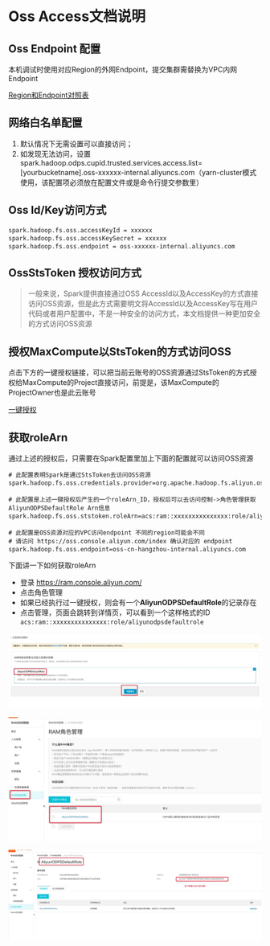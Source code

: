 # Oss Access文档说明
## Oss Endpoint 配置

本机调试时使用对应Region的外网Endpoint，提交集群需替换为VPC内网Endpoint

[Region和Endpoint对照表](https://help.aliyun.com/document_detail/31837.html?spm=a2c4g.11174283.6.585.5f2d7da2svYAQx#title-qvx-r3a-xr4)

## 网络白名单配置
1. 默认情况下无需设置可以直接访问；
2. 如发现无法访问，设置 spark.hadoop.odps.cupid.trusted.services.access.list=[yourbucketname].oss-xxxxxx-internal.aliyuncs.com（yarn-cluster模式使用，该配置项必须放在配置文件或是命令行提交参数里）

## Oss Id/Key访问方式

```
spark.hadoop.fs.oss.accessKeyId = xxxxxx
spark.hadoop.fs.oss.accessKeySecret = xxxxxx
spark.hadoop.fs.oss.endpoint = oss-xxxxxx-internal.aliyuncs.com
```


## OssStsToken 授权访问方式
> 一般来说，Spark提供直接通过OSS AccessId以及AccessKey的方式直接访问OSS资源，但是此方式需要明文将AccessId以及AccessKey写在用户代码或者用户配置中，不是一种安全的访问方式，本文档提供一种更加安全的方式访问OSS资源

## 授权MaxCompute以StsToken的方式访问OSS

点击下方的一键授权链接，可以把当前云账号的OSS资源通过StsToken的方式授权给MaxCompute的Project直接访问，前提是，该MaxCompute的ProjectOwner也是此云账号

[一键授权](https://ram.console.aliyun.com/?spm=a2c4g.11186623.2.9.3bf06a064lrBYN#/role/authorize?request=%7B%22Requests%22:%20%7B%22request1%22:%20%7B%22RoleName%22:%20%22AliyunODPSDefaultRole%22,%20%22TemplateId%22:%20%22DefaultRole%22%7D%7D,%20%22ReturnUrl%22:%20%22https:%2F%2Fram.console.aliyun.com%2F%22,%20%22Service%22:%20%22ODPS%22%7D)

## 获取roleArn

通过上述的授权后，只需要在Spark配置里加上下面的配置就可以访问OSS资源

```
# 此配置表明Spark是通过StsToken去访问OSS资源
spark.hadoop.fs.oss.credentials.provider=org.apache.hadoop.fs.aliyun.oss.AliyunStsTokenCredentialsProvider

# 此配置是上述一键授权后产生的一个roleArn_ID，授权后可以去访问控制->角色管理获取AliyunODPSDefaultRole Arn信息
spark.hadoop.fs.oss.ststoken.roleArn=acs:ram::xxxxxxxxxxxxxxx:role/aliyunodpsdefaultrole

# 此配置是OSS资源对应的VPC访问endpoint 不同的region可能会不同
# 请访问 https://oss.console.aliyun.com/index 确认对应的 endpoint
spark.hadoop.fs.oss.endpoint=oss-cn-hangzhou-internal.aliyuncs.com
```

下面讲一下如何获取roleArn

* 登录 https://ram.console.aliyun.com/
* 点击角色管理
* 如果已经执行过一键授权，则会有一个**AliyunODPSDefaultRole**的记录存在
* 点击管理，页面会跳转到详情页，可以看到一个这样格式的ID `acs:ram::xxxxxxxxxxxxxxx:role/aliyunodpsdefaultrole`

![](../resources/oss-1.jpg)

![](../resources/oss-2.jpg)

![](../resources/oss-3.jpg)